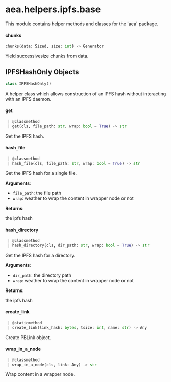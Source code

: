 <a name="aea.helpers.ipfs.base"></a>
# aea.helpers.ipfs.base

This module contains helper methods and classes for the 'aea' package.

<a name="aea.helpers.ipfs.base.chunks"></a>
#### chunks

```python
chunks(data: Sized, size: int) -> Generator
```

Yield successivesize chunks from data.

<a name="aea.helpers.ipfs.base.IPFSHashOnly"></a>
## IPFSHashOnly Objects

```python
class IPFSHashOnly()
```

A helper class which allows construction of an IPFS hash without interacting with an IPFS daemon.

<a name="aea.helpers.ipfs.base.IPFSHashOnly.get"></a>
#### get

```python
 | @classmethod
 | get(cls, file_path: str, wrap: bool = True) -> str
```

Get the IPFS hash.

<a name="aea.helpers.ipfs.base.IPFSHashOnly.hash_file"></a>
#### hash`_`file

```python
 | @classmethod
 | hash_file(cls, file_path: str, wrap: bool = True) -> str
```

Get the IPFS hash for a single file.

**Arguments**:

- `file_path`: the file path
- `wrap`: weather to wrap the content in wrapper node or not

**Returns**:

the ipfs hash

<a name="aea.helpers.ipfs.base.IPFSHashOnly.hash_directory"></a>
#### hash`_`directory

```python
 | @classmethod
 | hash_directory(cls, dir_path: str, wrap: bool = True) -> str
```

Get the IPFS hash for a directory.

**Arguments**:

- `dir_path`: the directory path
- `wrap`: weather to wrap the content in wrapper node or not

**Returns**:

the ipfs hash

<a name="aea.helpers.ipfs.base.IPFSHashOnly.create_link"></a>
#### create`_`link

```python
 | @staticmethod
 | create_link(link_hash: bytes, tsize: int, name: str) -> Any
```

Create PBLink object.

<a name="aea.helpers.ipfs.base.IPFSHashOnly.wrap_in_a_node"></a>
#### wrap`_`in`_`a`_`node

```python
 | @classmethod
 | wrap_in_a_node(cls, link: Any) -> str
```

Wrap content in a wrapper node.

